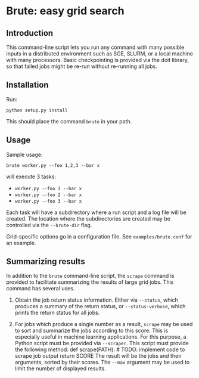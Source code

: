 # Brute: easy grid search

## Introduction

This command-line script lets you run any command with many possible
inputs in a distributed environment such as SGE, SLURM, or a local
machine with many processors. Basic checkpointing is provided via the
doit library, so that failed jobs might be re-run without re-running
all jobs.

## Installation

Run:

    python setup.py install

This should place the command `brute` in your path.

## Usage

Sample usage:

    brute worker.py --foo 1,2,3 --bar x

will execute 3 tasks:

* `worker.py --foo 1 --bar x`
* `worker.py --foo 2 --bar x`
* `worker.py --foo 3 --bar x`

Each task will have a subdirectory where a run script and a log file
will be created. The location where the subdirectories are created may
be controlled via the `--brute-dir` flag.

Grid-specific options go in a configuration file. See
`examples/brute.conf` for an example.

## Summarizing results

In addition to the `brute` command-line script, the `scrape` command
is provided to facilitate summarizing the results of large grid
jobs. This command has several uses.

1. Obtain the job return status information. Either via `--status`,
   which produces a summary of the return status, or `--status-verbose`,
   which prints the return status for all jobs.

2. For jobs which produce a single number as a result, `scrape` may be
   used to sort and summarize the jobs according to this score.  This
   is especially useful in machine learning applications. For this
   purpose, a Python script must be provided via `--scraper`. This
   script must provide the following method:
       def scrape(PATH):
          # TODO: implement code to scrape job output
          return SCORE
   The result will be the jobs and their arguments, sorted by their
   scores. The `--max` argument may be used to limit the number of
   displayed results.
